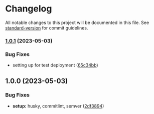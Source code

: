 # Changelog

All notable changes to this project will be documented in this file. See [standard-version](https://github.com/conventional-changelog/standard-version) for commit guidelines.

### [1.0.1](https://github.com/Bankole2000/tonic-challenge/compare/v1.0.0...v1.0.1) (2023-05-03)


### Bug Fixes

* setting up for test deployment ([65c34bb](https://github.com/Bankole2000/tonic-challenge/commit/65c34bb83471ecaa83dc1cb481dfceb44d5cdec0))

## 1.0.0 (2023-05-03)


### Bug Fixes

* **setup:** husky, commitlint, semver ([2df3894](https://github.com/Bankole2000/tonic-challenge/commit/2df3894b589ae4d522af69f53a1483fb04a10861))
